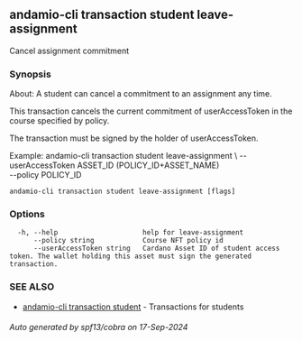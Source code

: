 ## andamio-cli transaction student leave-assignment

Cancel assignment commitment

### Synopsis


About:
A student can cancel a commitment to an assignment any time.  

This transaction cancels the current commitment of userAccessToken in the course specified by policy.

The transaction must be signed by the holder of userAccessToken.

Example:
  andamio-cli transaction student leave-assignment \ 
    --userAccessToken ASSET_ID (POLICY_ID+ASSET_NAME) \
    --policy POLICY_ID




```
andamio-cli transaction student leave-assignment [flags]
```

### Options

```
  -h, --help                     help for leave-assignment
      --policy string            Course NFT policy id
      --userAccessToken string   Cardano Asset ID of student access token. The wallet holding this asset must sign the generated transaction.
```

### SEE ALSO

* [andamio-cli transaction student](andamio-cli_transaction_student.md)	 - Transactions for students

###### Auto generated by spf13/cobra on 17-Sep-2024
